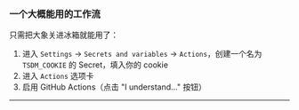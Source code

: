### 一个大概能用的工作流

只需把大象关进冰箱就能用了：

1. 进入 `Settings` → `Secrets and variables` → `Actions`，创建一个名为 `TSDM_COOKIE` 的 Secret，填入你的 cookie  
2. 进入 `Actions` 选项卡  
3. 启用 GitHub Actions（点击 "I understand..." 按钮）

---
